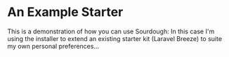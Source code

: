# An Example Starter

This is a demonstration of how you can use Sourdough: In this case I'm using the installer to extend an existing starter kit (Laravel Breeze) to suite my own personal preferences...
